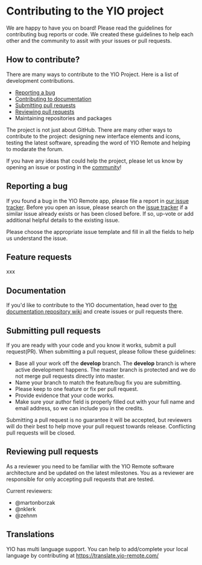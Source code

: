 # Contributing to the YIO project
We are happy to have you on board! Please read the guidelines for contributing bug reports or code. We created these guidelines to help each other and the community to assit with your issues or pull requests.

## How to contribute?
There are many ways to contribute to the YIO Project. Here is a list of development contributions.
- [Reporting a bug](CONTRIBUTING.md#reporting-a-bug)
- [Contributing to documentation](CONTRIBUTING.md#documentation)
- [Submitting pull requests](CONTRIBUTING.md#submitting-pull-requests)
- [Reviewing pull requests](CONTRIBUTING.md#reviewing-pull-requests)
- Maintaining repositories and packages

The project is not just about GitHub. There are many other ways to contribute to the project: designing new interface elements and icons, testing the latest software, spreading the word of YIO Remote and helping to modarate the forum.

If you have any ideas that could help the project, please let us know by opening an issue or posting in the [community](https://community.yio-remote.com/)!

## Reporting a bug
If you found a bug in the YIO Remote app, please file a report in [our issue tracker](https://github.com/YIO-Remote/remote-software/issues). Before you open an issue, please search on the [issue tracker](https://github.com/YIO-Remote/remote-software/issues) if a similar issue already exists or has been closed before. If so, up-vote or add additional helpful details to the existing issue.

Please choose the appropriate issue template and fill in all the fields to help us understand the issue.

## Feature requests
xxx

## Documentation
If you'd like to contribute to the YIO documentation, head over to [the documentation repository wiki](https://github.com/YIO-Remote/documentation/wiki) and create issues or pull requests there.

## Submitting pull requests
If you are ready with your code and you know it works, submit a pull request(PR). When submitting a pull request, please follow these guidelines:
- Base all your work off the **develop** branch. The **develop** branch is where active development happens. The master branch is protected and we do not merge pull requests directly into master.
- Name your branch to match the feature/bug fix you are submitting.
- Please keep to one feature or fix per pull request.
- Provide evidence that your code works.
- Make sure your author field is properly filled out with your full name and email address, so we can include you in the credits.

Submitting a pull request is no guarantee it will be accepted, but reviewers will do their best to help move your pull request towards release. Conflicting pull requests will be closed.

## Reviewing pull requests
As a reviewer you need to be familiar with the YIO Remote software architecture and be updated on the latest milestones. You as a reviewer are responsible for only accepting pull requests that are tested.

Current reviewers:
- @martonborzak
- @nklerk
- @zehnm


## Translations
YIO has multi language support. You can help to add/complete your local language by contributing at https://translate.yio-remote.com/
